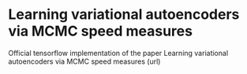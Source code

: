 # Learning variational autoencoders via MCMC speed measures

Official tensorflow implementation of the paper Learning variational autoencoders via MCMC speed measures (url)

